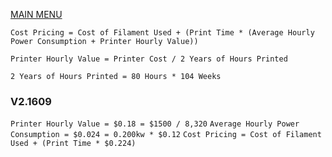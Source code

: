 [MAIN MENU](/README.md)

`Cost Pricing = Cost of Filament Used + (Print Time * (Average Hourly Power Consumption + Printer Hourly Value))`

`Printer Hourly Value = Printer Cost / 2 Years of Hours Printed`

`2 Years of Hours Printed = 80 Hours * 104 Weeks`

### V2.1609
`Printer Hourly Value = $0.18 = $1500 / 8,320`
`Average Hourly Power Consumption = $0.024 = 0.200kw * $0.12`
`Cost Pricing = Cost of Filament Used + (Print Time * $0.224)`
